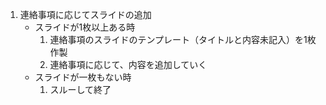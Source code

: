 1. 連絡事項に応じてスライドの追加
   - スライドが1枚以上ある時
     1. 連絡事項のスライドのテンプレート（タイトルと内容未記入）を1枚作製
     2. 連絡事項に応じて、内容を追加していく
   - スライドが一枚もない時
     1. スルーして終了
   